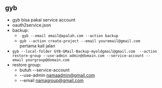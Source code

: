 ## gyb
- gyb bisa pakai service account
- oauth2service.json
- backup:
    - ``` gyb --email email@apalah.com --action backup```
    - ```gyb --action create-project --email youremail@gmail.com ``` pertama kali jalan
- ```gyb --local-folder GYB-GMail-Backup-myoldgmail@gmail.com  --action restore-group --use-admin admin@domain.com --service-account --email yourgroup@domain.com```
- restore group:
    - butuh --service-account
    - --use-admin namaadmin@gmail.com
    - --email namagroup@gmail.com
